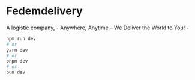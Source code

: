 # Fedemdelivery

A logistic company, - Anywhere, Anytime – We Deliver the World to You! -

```bash
npm run dev
# or
yarn dev
# or
pnpm dev
# or
bun dev
